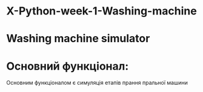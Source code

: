# X-Python-week-1-Washing-machine
# Washing machine simulator

# Основний функціонал:

Основним функціоналом є симуляція етапів прання пральної машини
